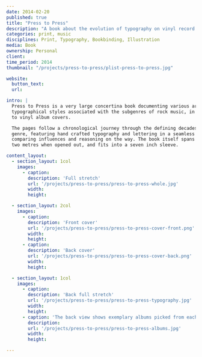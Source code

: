 ```yaml
---
date: 2014-02-20
published: true
title: "Press to Press"
description: "A book about the evolution of typography on vinyl record covers"
categories: print, music
disciplines: Print, Typography, Bookbinding, Illustration
media: Book
ownership: Personal
client:
time_period: 2014
thumbnail: "/projects/press-to-press/plist-press-to-press.jpg"

website:
  button_text:
  url:

intro: |
  Press to Press is a very large concertina book documenting various archetypal
  typographical styles associated with the subgenres of rock music, in respect
  to vinyl album covers.

  The pages follow a chronological journey through the defining decades of each
  genre, featuring hand crafted typography and lettering in a seamless stream,
  comparing influences and reasoning on the way. The book itself spans almost
  two metres when opened out, and fits into a seven inch sleeve.

content_layout:
  - section_layout: 1col
    images:
      - caption:
        description: 'Full stretch'
        url: '/projects/press-to-press/press-to-press-whole.jpg'
        width:
        height:

  - section_layout: 2col
    images:
      - caption:
        description: 'Front cover'
        url: '/projects/press-to-press/press-to-press-cover-front.png'
        width:
        height:
      - caption:
        description: 'Back cover'
        url: '/projects/press-to-press/press-to-press-cover-back.png'
        width:
        height:

  - section_layout: 1col
    images:
      - caption:
        description: 'Back full stretch'
        url: '/projects/press-to-press/press-to-press-typography.jpg'
        width:
        height:
      - caption: 'The back view shows exemplary albums picked from each decade'
        description:
        url: '/projects/press-to-press/press-to-press-albums.jpg'
        width:
        height:

---
```

